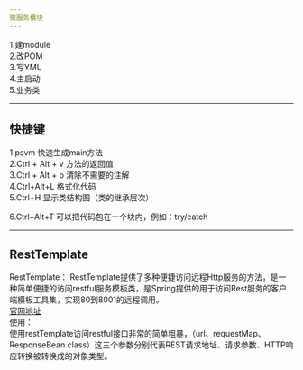 ```yaml
---
微服务模块
---
```

1.建module  
2.改POM  
3.写YML  
4.主启动  
5.业务类  

---
快捷键
---
1.psvm   快速生成main方法  
2.Ctrl + Alt + v    方法的返回值  
3.Ctrl + Alt + o    清除不需要的注解  
4.Ctrl+Alt+L        格式化代码  
5.Ctrl+H            显示类结构图（类的继承层次）  

6.Ctrl+Alt+T 可以把代码包在一个块内，例如：try/catch  

---
RestTemplate
---
RestTemplate：  RestTemplate提供了多种便捷访问远程Http服务的方法，是一种简单便捷的访问restful服务模板类，是Spring提供的用于访问Rest服务的客户端模板工具集，实现80到8001的远程调用。  
[官网地址](https://docs.spring.io/spring-framework/docs/5.2.2.RELEASE/javadoc-api/org/springframework/web/client/RestTemplate.html)  
使用：  
使用restTemplate访问restful接口非常的简单粗暴，（url、requestMap、ResponseBean.class）这三个参数分别代表REST请求地址、请求参数、HTTP响应转换被转换成的对象类型。
